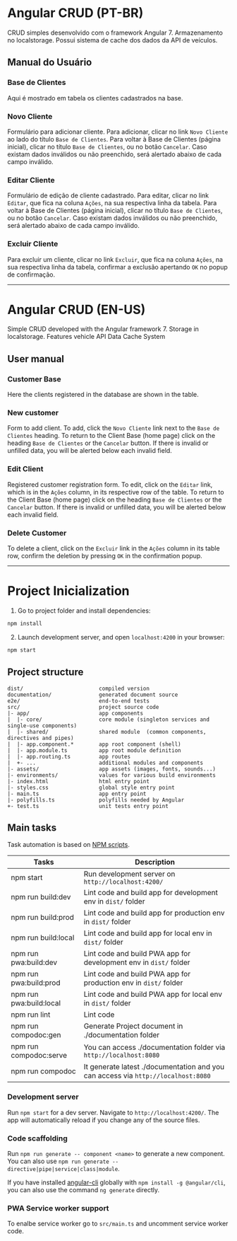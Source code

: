# Angular CRUD (PT-BR)
CRUD simples desenvolvido com o framework Angular 7.
Armazenamento no localstorage.
Possui sistema de cache dos dados da API de veículos.

## Manual do Usuário

### Base de Clientes
Aqui é mostrado em tabela os clientes cadastrados na base.

### Novo Cliente
Formulário para adicionar cliente.
Para adicionar, clicar no link `Novo Cliente` ao lado do título `Base de Clientes`.
Para voltar à Base de Clientes (página inicial), clicar no título `Base de Clientes`, ou no botão `Cancelar`.
Caso existam dados inválidos ou não preenchido, será alertado abaixo de cada campo inválido.

### Editar Cliente
Formulário de edição de cliente cadastrado.
Para editar, clicar no link `Editar`, que fica na coluna `Ações`, na sua respectiva linha da tabela.
Para voltar à Base de Clientes (página inicial), clicar no título `Base de Clientes`, ou no botão `Cancelar`.
Caso existam dados inválidos ou não preenchido, será alertado abaixo de cada campo inválido.

### Excluir Cliente
Para excluir um cliente, clicar no link `Excluir`, que fica na coluna `Ações`, na sua respectiva linha da tabela, confirmar a exclusão apertando `OK` no popup de confirmação.

_________________________________________________________________________________________________________

# Angular CRUD (EN-US)
Simple CRUD developed with the Angular framework 7.
Storage in localstorage.
Features vehicle API Data Cache System

## User manual

### Customer Base
Here the clients registered in the database are shown in the table.

### New customer
Form to add client.
To add, click the `Novo Cliente` link next to the `Base de Clientes` heading.
To return to the Client Base (home page) click on the heading `Base de Clientes` or the `Cancelar` button.
If there is invalid or unfilled data, you will be alerted below each invalid field.

### Edit Client
Registered customer registration form.
To edit, click on the `Editar` link, which is in the `Ações` column, in its respective row of the table.
To return to the Client Base (home page) click on the heading `Base de Clientes` or the `Cancelar` button.
If there is invalid or unfilled data, you will be alerted below each invalid field.

### Delete Customer
To delete a client, click on the `Excluir` link in the `Ações` column in its table row, confirm the deletion by pressing `OK` in the confirmation popup.

_________________________________________________________________________________________________________

# Project Inicialization

1. Go to project folder and install dependencies:

```bash
npm install
```

2. Launch development server, and open `localhost:4200` in your browser:

```bash
npm start
```

## Project structure

```
dist/                        compiled version
documentation/               generated document source
e2e/                         end-to-end tests
src/                         project source code
|- app/                      app components
|  |- core/                  core module (singleton services and single-use components)
|  |- shared/                shared module  (common components, directives and pipes)
|  |- app.component.*        app root component (shell)
|  |- app.module.ts          app root module definition
|  |- app.routing.ts         app routes
|  +- ...                    additional modules and components
|- assets/                   app assets (images, fonts, sounds...)
|- environments/             values for various build environments
|- index.html                html entry point
|- styles.css                global style entry point
|- main.ts                   app entry point
|- polyfills.ts              polyfills needed by Angular
+- test.ts                   unit tests entry point
```

## Main tasks

Task automation is based on [NPM scripts](https://docs.npmjs.com/misc/scripts).

| Tasks                   | Description                                                                       |
| ----------------------- | --------------------------------------------------------------------------------- |
| npm start               | Run development server on `http://localhost:4200/`                                |
| npm run build:dev       | Lint code and build app for development env in `dist/` folder                     |
| npm run build:prod      | Lint code and build app for production env in `dist/` folder                      |
| npm run build:local     | Lint code and build app for local env in `dist/` folder                           |
| npm run pwa:build:dev   | Lint code and build PWA app for development env in `dist/` folder                 |
| npm run pwa:build:prod  | Lint code and build PWA app for production env in `dist/` folder                  |
| npm run pwa:build:local | Lint code and build PWA app for local env in `dist/` folder                       |
| npm run lint            | Lint code                                                                         |
| npm run compodoc:gen    | Generate Project document in ./documentation folder                               |
| npm run compodoc:serve  | You can access ./documentation folder via `http://localhost:8080`                 |
| npm run compodoc        | It generate latest ./documentation and you can access via `http://localhost:8080` |

### Development server

Run `npm start` for a dev server. Navigate to `http://localhost:4200/`. The app will automatically reload if you change
any of the source files.

### Code scaffolding

Run `npm run generate -- component <name>` to generate a new component. You can also use
`npm run generate -- directive|pipe|service|class|module`.

If you have installed [angular-cli](https://github.com/angular/angular-cli) globally with `npm install -g @angular/cli`,
you can also use the command `ng generate` directly.

### PWA Service worker support

To enalbe service worker go to `src/main.ts` and uncomment service worker code.
